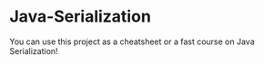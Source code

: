 # Java-Serialization
You can use this project as a cheatsheet or a fast course on Java Serialization!
